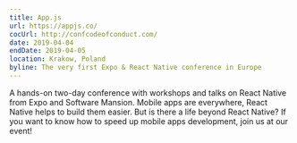 ```yaml
---
title: App.js
url: https://appjs.co/
cocUrl: http://confcodeofconduct.com/
date: 2019-04-04
endDate: 2019-04-05
location: Krakow, Poland
byline: The very first Expo & React Native conference in Europe
---
```


A hands-on two-day conference with workshops and talks on React Native from Expo and Software Mansion. Mobile apps are everywhere, React Native helps to build them easier. But is there a life beyond React Native? If you want to know how to speed up mobile apps development, join us at our event!



